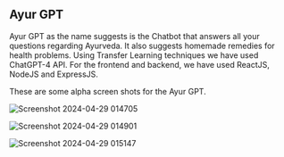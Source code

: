 ## Ayur GPT

Ayur GPT as the name suggests is the Chatbot that answers all your questions regarding Ayurveda. It also suggests homemade remedies for health problems.
Using Transfer Learning techniques we have used ChatGPT-4 API. For the frontend and backend, we have used ReactJS, NodeJS and ExpressJS.

These are some alpha screen shots for the Ayur GPT.

![Screenshot 2024-04-29 014705](https://github.com/SaurabhKumbhar24/AyurGPT/assets/45506009/15f55cb0-a900-4e33-afaa-e69ec3cbc57d)


![Screenshot 2024-04-29 014901](https://github.com/SaurabhKumbhar24/AyurGPT/assets/45506009/4e6fc9e8-f2fd-4912-8b16-9feb38631118)


![Screenshot 2024-04-29 015147](https://github.com/SaurabhKumbhar24/AyurGPT/assets/45506009/8575c085-3737-4ab0-8301-d02f1524b9e6)
